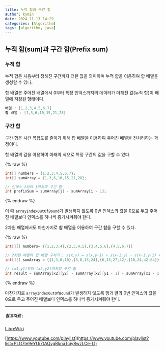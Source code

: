 ```yaml
---
title: 누적 합과 구간 합
author: kymin
date: 2024-11-13 14:29
categories: [Algorithm]
tags: [algorithm, java]
---
```

## 누적 합(sum)과 구간 합(Prefix sum)

### 누적 합

누적 합은 처음부터 정해진 구간까지 더한 값을 의미하며 누적 합을 이용하여 합 배열을 생성할 수 있다.

합 배열은 주어진 배열에서 0부터 특정 인덱스까지의 데이터가 더해진 값(누적 합)이 배열에 저장된 형태이다.

```java
배열 : [1,2,3,4,5,6,7]
합 배열 : [1,3,6,10,15,21,28]
```

### 구간 합

구간 합은 사간 복잡도를 줄이기 위해 합 배열을 이용하여 주어진 배열을 전처리하는 과정이다.

합 배열의 값을 이용하여 아래의 식으로 특정 구간의 값을 구할 수 있다.

{% raw %}
```java
int[] numbers = {1,2,3,4,5,6,7};
int[] sumArray = {1,3,6,10,15,21,28};

// 인덱스 i부터 j까지의 구간 합
int prefixSum = sumArray[j] - sumArray[i - 1];
```
{% endraw %}

이 때 `arrayIndexOutOfBound`가 발생하지 않도록 0번 인덱스의 값을 0으로 두고 주어진 배열보다 인덱스를 하나씩 증가시켜줘야 한다.

2차원 배열에서도 마찬가지로 합 배열을 이용하여 구간 합을 구할 수 있다.

{% raw %}
```java
int[][] numbers= {{1,2,3,4},{2,3,4,5},{3,4,5,6},{4,5,6,7}}

// 2차원 배열의 합 배열 구하기 : s(x,y) = s(x,y-1) + s(x-1,y) - s(x-1,y-1) + a(x,y)
int[][] sumArray = {{1,3,6,10},{3,8,15,24},{6,15,27,42},{10,24,42,64}}

// (x1,y1)부터 (x2,y2)까지의 구간 합
int result = sumArray[x2][y2] - sumArray[x2][y1 - 1] - sumArray[x1 - 1][y2] + sumArray[x1 - 1][y1 - 1];
```
{% endraw %}

마찬가지로 `arrayIndexOutOfBound`가 발생하지 않도록 행과 열의 0번 인덱스의 값을 0으로 두고 주어진 배열보다 인덱스를 하나씩 증가시켜줘야 한다.



-----------------------

##### 참고자료 : 

[LibreWiki](https://librewiki.net/wiki/%EC%8B%9C%EB%A6%AC%EC%A6%88:%EC%88%98%ED%95%99%EC%9D%B8%EB%93%AF_%EA%B3%BC%ED%95%99%EC%95%84%EB%8B%8C_%EA%B3%B5%ED%95%99%EA%B0%99%EC%9D%80_%EC%BB%B4%ED%93%A8%ED%84%B0%EA%B3%BC%ED%95%99/%EC%95%8C%EA%B3%A0%EB%A6%AC%EC%A6%98_%EA%B8%B0%EC%B4%88)

[https://www.youtube.com/playlist](https://www.youtube.com/playlist?list=PLG7te9eYUi7tAQygBknaTciy8wzLCe-Ll)